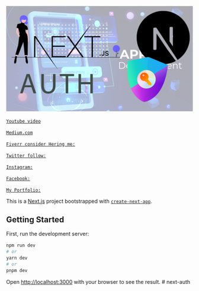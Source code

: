 <img width="1266" alt="Screen Shot 2022-06-19 at 2 18 18 PM" src="/nextauth.jpg">

[`Youtube video`](https://www.youtube.com/watch?v=lu96scU0j1g)

[`Medium.com`](medium.com/@developerspack23)

[`Fiverr consider Hering me:`](https://www.fiverr.com/s/gXNmDW)

[`Twitter follow:`](twitter.com/PackDevelopers)

[`Instagram:`](instagram.com/packdevelopers)

[`Facebook:`](facebook.com/profile.php?id=100092978568405)

[`My Portfolio:`](developerspack.vercel.app/)

This is a [Next.js](https://nextjs.org/) project bootstrapped with [`create-next-app`](https://github.com/vercel/next.js/tree/canary/packages/create-next-app).

## Getting Started

First, run the development server:

```bash
npm run dev
# or
yarn dev
# or
pnpm dev
```

Open [http://localhost:3000](http://localhost:3000) with your browser to see the result.
#   n e x t - a u t h 
 
 
